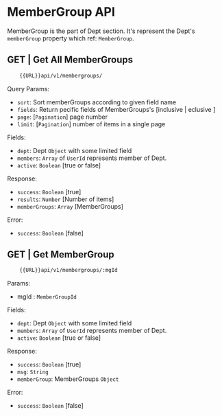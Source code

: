 # MemberGroup API
MemberGroup is the part of Dept section. It's represent the Dept's `memberGroup` property which ref: `MemberGroup`.

## GET | Get All MemberGroups
```bash
    {{URL}}api/v1/membergroups/
```
Query Params:
- `sort`: Sort memberGroups according to given field name
- `fields`: Return pecific fields of MemberGroups's [inclusive | eclusive ]
- `page`: [`Pagination`] page number
- `limit`: [`Pagination`] number of items in a single page

Fields:
- `dept`: Dept `Object` with some limited field
- `members`: `Array` of `UserId` represents member of Dept.
- `active`: `Boolean` [true or false]

Response:
- `success`: `Boolean` [true]
- `results`: `Number` [Number of items]
- `memberGroups`: `Array` [MemberGroups]

Error:
- `success`: `Boolean` [false]

## GET | Get MemberGroup
```bash
    {{URL}}api/v1/membergroups/:mgId
```
Params:
- mgId : `MemberGroupId`

Fields:
- `dept`: Dept `Object` with some limited field
- `members`: `Array` of `UserId` represents member of Dept.
- `active`: `Boolean` [true or false]

Response:
- `success`: `Boolean` [true]
- `msg`: `String`
- `memberGroup`: MemberGroups `Object`

Error:
- `success`: `Boolean` [false]
